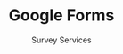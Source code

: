 ---
slug: google-forms
title: Google Forms
subtitle: Survey Services
provider: google
aliases:
    - /ethical-alternatives-to-google-forms/
---